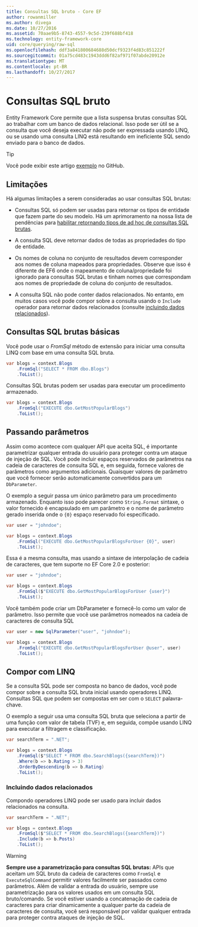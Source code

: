 ```yaml
---
title: Consultas SQL bruto - Core EF
author: rowanmiller
ms.author: divega
ms.date: 10/27/2016
ms.assetid: 70aae9b5-8743-4557-9c5d-239f688bf418
ms.technology: entity-framework-core
uid: core/querying/raw-sql
ms.openlocfilehash: ddf3a841800684688d50dcf9323f4d83c851222f
ms.sourcegitcommit: 01a75cd483c1943ddd6f82af971f07abde20912e
ms.translationtype: MT
ms.contentlocale: pt-BR
ms.lasthandoff: 10/27/2017
---
```

# <a name="raw-sql-queries"></a>Consultas SQL bruto

Entity Framework Core permite que a lista suspensa brutas consultas SQL ao trabalhar com um banco de dados relacional. Isso pode ser útil se a consulta que você deseja executar não pode ser expressada usando LINQ, ou se usando uma consulta LINQ está resultando em ineficiente SQL sendo enviado para o banco de dados.

> [!TIP]  
> Você pode exibir este artigo [exemplo](https://github.com/aspnet/EntityFramework.Docs/tree/master/samples/core/Querying) no GitHub.

## <a name="limitations"></a>Limitações

Há algumas limitações a serem consideradas ao usar consultas SQL brutas:
* Consultas SQL só podem ser usadas para retornar os tipos de entidade que fazem parte do seu modelo. Há um aprimoramento na nossa lista de pendências para [habilitar retornando tipos de ad hoc de consultas SQL brutas](https://github.com/aspnet/EntityFramework/issues/1862).

* A consulta SQL deve retornar dados de todas as propriedades do tipo de entidade.

* Os nomes de coluna no conjunto de resultados devem corresponder aos nomes de coluna mapeados para propriedades. Observe que isso é diferente de EF6 onde o mapeamento de coluna/propriedade foi ignorado para consultas SQL brutas e tinham nomes que correspondam aos nomes de propriedade de coluna do conjunto de resultados.

* A consulta SQL não pode conter dados relacionados. No entanto, em muitos casos você pode compor sobre a consulta usando o `Include` operador para retornar dados relacionados (consulte [incluindo dados relacionados](#including-related-data)).

## <a name="basic-raw-sql-queries"></a>Consultas SQL brutas básicas

Você pode usar o *FromSql* método de extensão para iniciar uma consulta LINQ com base em uma consulta SQL bruta.

<!-- [!code-csharp[Main](samples/core/Querying/Querying/RawSQL/Sample.cs)] -->
``` csharp
var blogs = context.Blogs
    .FromSql("SELECT * FROM dbo.Blogs")
    .ToList();
```

Consultas SQL brutas podem ser usadas para executar um procedimento armazenado.

<!-- [!code-csharp[Main](samples/core/Querying/Querying/RawSQL/Sample.cs)] -->
``` csharp
var blogs = context.Blogs
    .FromSql("EXECUTE dbo.GetMostPopularBlogs")
    .ToList();
```

## <a name="passing-parameters"></a>Passando parâmetros

Assim como acontece com qualquer API que aceita SQL, é importante parametrizar qualquer entrada do usuário para proteger contra um ataque de injeção de SQL. Você pode incluir espaços reservados de parâmetros na cadeia de caracteres de consulta SQL e, em seguida, fornece valores de parâmetros como argumentos adicionais. Quaisquer valores de parâmetro que você fornecer serão automaticamente convertidos para um `DbParameter`.

O exemplo a seguir passa um único parâmetro para um procedimento armazenado. Enquanto isso pode parecer como `String.Format` sintaxe, o valor fornecido é encapsulado em um parâmetro e o nome de parâmetro gerado inserida onde o `{0}` espaço reservado foi especificado.

<!-- [!code-csharp[Main](samples/core/Querying/Querying/RawSQL/Sample.cs)] -->
``` csharp
var user = "johndoe";

var blogs = context.Blogs
    .FromSql("EXECUTE dbo.GetMostPopularBlogsForUser {0}", user)
    .ToList();
```

Essa é a mesma consulta, mas usando a sintaxe de interpolação de cadeia de caracteres, que tem suporte no EF Core 2.0 e posterior:

<!-- [!code-csharp[Main](samples/core/Querying/Querying/RawSQL/Sample.cs)] -->
``` csharp
var user = "johndoe";

var blogs = context.Blogs
    .FromSql($"EXECUTE dbo.GetMostPopularBlogsForUser {user}")
    .ToList();
```

Você também pode criar um DbParameter e fornecê-lo como um valor de parâmetro. Isso permite que você use parâmetros nomeados na cadeia de caracteres de consulta SQL

<!-- [!code-csharp[Main](samples/core/Querying/Querying/RawSQL/Sample.cs)] -->
``` csharp
var user = new SqlParameter("user", "johndoe");

var blogs = context.Blogs
    .FromSql("EXECUTE dbo.GetMostPopularBlogsForUser @user", user)
    .ToList();
```

## <a name="composing-with-linq"></a>Compor com LINQ

Se a consulta SQL pode ser composta no banco de dados, você pode compor sobre a consulta SQL bruta inicial usando operadores LINQ. Consultas SQL que podem ser compostas em ser com o `SELECT` palavra-chave.

O exemplo a seguir usa uma consulta SQL bruta que seleciona a partir de uma função com valor de tabela (TVF) e, em seguida, compõe usando LINQ para executar a filtragem e classificação.

<!-- [!code-csharp[Main](samples/core/Querying/Querying/RawSQL/Sample.cs)] -->
``` csharp
var searchTerm = ".NET";

var blogs = context.Blogs
    .FromSql($"SELECT * FROM dbo.SearchBlogs({searchTerm})")
    .Where(b => b.Rating > 3)
    .OrderByDescending(b => b.Rating)
    .ToList();
```

### <a name="including-related-data"></a>Incluindo dados relacionados

Compondo operadores LINQ pode ser usado para incluir dados relacionados na consulta.

<!-- [!code-csharp[Main](samples/core/Querying/Querying/RawSQL/Sample.cs)] -->
``` csharp
var searchTerm = ".NET";

var blogs = context.Blogs
    .FromSql($"SELECT * FROM dbo.SearchBlogs({searchTerm})")
    .Include(b => b.Posts)
    .ToList();
```

> [!WARNING]  
> **Sempre use a parametrização para consultas SQL brutas:** APIs que aceitam um SQL bruto da cadeia de caracteres como `FromSql` e `ExecuteSqlCommand` permitir valores facilmente ser passados como parâmetros. Além de validar a entrada do usuário, sempre use parametrização para os valores usados em um consulta SQL bruto/comando. Se você estiver usando a concatenação de cadeia de caracteres para criar dinamicamente a qualquer parte da cadeia de caracteres de consulta, você será responsável por validar qualquer entrada para proteger contra ataques de injeção de SQL.
